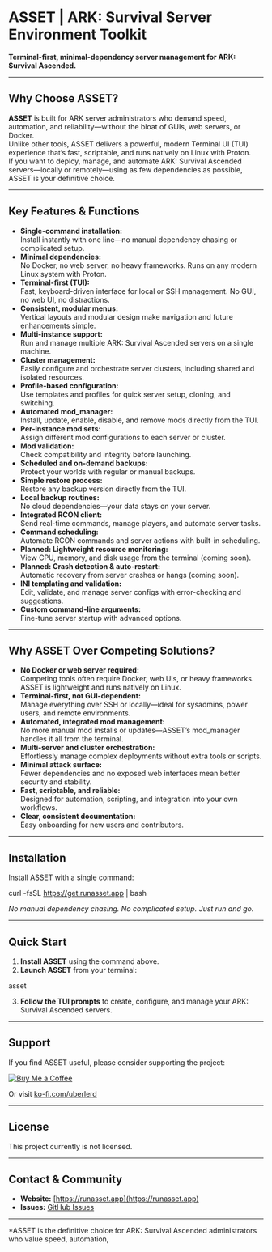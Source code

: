 # ASSET | ARK: Survival Server Environment Toolkit

**Terminal-first, minimal-dependency server management for ARK: Survival Ascended.**

---

## Why Choose ASSET?

**ASSET** is built for ARK server administrators who demand speed, automation, and reliability—without the bloat of GUIs, web servers, or Docker.  
Unlike other tools, ASSET delivers a powerful, modern Terminal UI (TUI) experience that’s fast, scriptable, and runs natively on Linux with Proton.  
If you want to deploy, manage, and automate ARK: Survival Ascended servers—locally or remotely—using as few dependencies as possible, ASSET is your definitive choice.

---

## Key Features & Functions

- **Single-command installation:**  
  Install instantly with one line—no manual dependency chasing or complicated setup.
- **Minimal dependencies:**  
  No Docker, no web server, no heavy frameworks. Runs on any modern Linux system with Proton.
- **Terminal-first (TUI):**  
  Fast, keyboard-driven interface for local or SSH management. No GUI, no web UI, no distractions.
- **Consistent, modular menus:**  
  Vertical layouts and modular design make navigation and future enhancements simple.
- **Multi-instance support:**  
  Run and manage multiple ARK: Survival Ascended servers on a single machine.
- **Cluster management:**  
  Easily configure and orchestrate server clusters, including shared and isolated resources.
- **Profile-based configuration:**  
  Use templates and profiles for quick server setup, cloning, and switching.
- **Automated mod_manager:**  
  Install, update, enable, disable, and remove mods directly from the TUI.
- **Per-instance mod sets:**  
  Assign different mod configurations to each server or cluster.
- **Mod validation:**  
  Check compatibility and integrity before launching.
- **Scheduled and on-demand backups:**  
  Protect your worlds with regular or manual backups.
- **Simple restore process:**  
  Restore any backup version directly from the TUI.
- **Local backup routines:**  
  No cloud dependencies—your data stays on your server.
- **Integrated RCON client:**  
  Send real-time commands, manage players, and automate server tasks.
- **Command scheduling:**  
  Automate RCON commands and server actions with built-in scheduling.
- **Planned: Lightweight resource monitoring:**  
  View CPU, memory, and disk usage from the terminal (coming soon).
- **Planned: Crash detection & auto-restart:**  
  Automatic recovery from server crashes or hangs (coming soon).
- **INI templating and validation:**  
  Edit, validate, and manage server configs with error-checking and suggestions.
- **Custom command-line arguments:**  
  Fine-tune server startup with advanced options.

---

## Why ASSET Over Competing Solutions?

- **No Docker or web server required:**  
  Competing tools often require Docker, web UIs, or heavy frameworks. ASSET is lightweight and runs natively on Linux.
- **Terminal-first, not GUI-dependent:**  
  Manage everything over SSH or locally—ideal for sysadmins, power users, and remote environments.
- **Automated, integrated mod management:**  
  No more manual mod installs or updates—ASSET’s mod_manager handles it all from the terminal.
- **Multi-server and cluster orchestration:**  
  Effortlessly manage complex deployments without extra tools or scripts.
- **Minimal attack surface:**  
  Fewer dependencies and no exposed web interfaces mean better security and stability.
- **Fast, scriptable, and reliable:**  
  Designed for automation, scripting, and integration into your own workflows.
- **Clear, consistent documentation:**  
  Easy onboarding for new users and contributors.

---

## Installation

Install ASSET with a single command:

curl -fsSL https://get.runasset.app | bash

*No manual dependency chasing. No complicated setup. Just run and go.*

---

## Quick Start

1. **Install ASSET** using the command above.
2. **Launch ASSET** from your terminal:

asset

3. **Follow the TUI prompts** to create, configure, and manage your ARK: Survival Ascended servers.

---

## Support

If you find ASSET useful, please consider supporting the project:

[![Buy Me a Coffee](https://img.shields.io/badge/Buy%20me%20a%20coffee-Ko--fi-29abe0?logo=ko-fi&logoColor=white)](https://ko-fi.com/uberlerd)

Or visit [ko-fi.com/uberlerd](https://ko-fi.com/uberlerd)

---

## License

This project currently is not licensed.

---

## Contact & Community

- **Website:** [https://runasset.app](https://runasset.app)
- **Issues:** [GitHub Issues](https://github.com/yourusername/asset/issues)

---

*ASSET is the definitive choice for ARK: Survival Ascended administrators who value speed, automation, 
